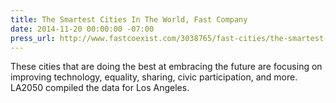 ```yaml
---
title: The Smartest Cities In The World, Fast Company
date: 2014-11-20 00:00:00 -07:00
press_url: http://www.fastcoexist.com/3038765/fast-cities/the-smartest-cities-in-the-world
---
```


These cities that are doing the best at embracing the future are focusing on improving technology, equality, sharing, civic participation, and more. LA2050 compiled the data for Los Angeles.
